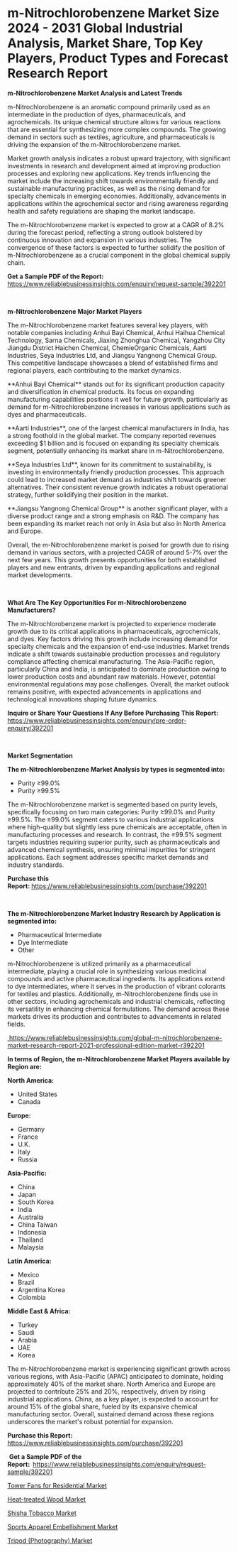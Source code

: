 <p><h1>m-Nitrochlorobenzene Market Size 2024 - 2031 Global Industrial Analysis, Market Share, Top Key Players, Product Types and Forecast Research Report</h1></p><p><strong>m-Nitrochlorobenzene Market Analysis and Latest Trends</strong></p>
<p><p>m-Nitrochlorobenzene is an aromatic compound primarily used as an intermediate in the production of dyes, pharmaceuticals, and agrochemicals. Its unique chemical structure allows for various reactions that are essential for synthesizing more complex compounds. The growing demand in sectors such as textiles, agriculture, and pharmaceuticals is driving the expansion of the m-Nitrochlorobenzene market.</p><p>Market growth analysis indicates a robust upward trajectory, with significant investments in research and development aimed at improving production processes and exploring new applications. Key trends influencing the market include the increasing shift towards environmentally friendly and sustainable manufacturing practices, as well as the rising demand for specialty chemicals in emerging economies. Additionally, advancements in applications within the agrochemical sector and rising awareness regarding health and safety regulations are shaping the market landscape.</p><p>The m-Nitrochlorobenzene market is expected to grow at a CAGR of 8.2% during the forecast period, reflecting a strong outlook bolstered by continuous innovation and expansion in various industries. The convergence of these factors is expected to further solidify the position of m-Nitrochlorobenzene as a crucial component in the global chemical supply chain.</p></p>
<p><strong>Get a Sample PDF of the Report:&nbsp;</strong> <a href="https://www.reliablebusinessinsights.com/enquiry/request-sample/392201?utm_campaign=1734&utm_medium=2&utm_source=Github&utm_content=ia&utm_term=26102024&utm_id=m-nitrochlorobenzene">https://www.reliablebusinessinsights.com/enquiry/request-sample/392201</a></p>
<p>&nbsp;</p>
<p><strong>m-Nitrochlorobenzene Major Market Players</strong></p>
<p><p>The m-Nitrochlorobenzene market features several key players, with notable companies including Anhui Bayi Chemical, Anhui Haihua Chemical Technology, Sarna Chemicals, Jiaxing Zhonghua Chemical, Yangzhou City Jiangdu District Haichen Chemical, ChemieOrganic Chemicals, Aarti Industries, Seya Industries Ltd, and Jiangsu Yangnong Chemical Group. This competitive landscape showcases a blend of established firms and regional players, each contributing to the market dynamics.</p><p>**Anhui Bayi Chemical** stands out for its significant production capacity and diversification in chemical products. Its focus on expanding manufacturing capabilities positions it well for future growth, particularly as demand for m-Nitrochlorobenzene increases in various applications such as dyes and pharmaceuticals.</p><p>**Aarti Industries**, one of the largest chemical manufacturers in India, has a strong foothold in the global market. The company reported revenues exceeding $1 billion and is focused on expanding its specialty chemicals segment, potentially enhancing its market share in m-Nitrochlorobenzene.</p><p>**Seya Industries Ltd**, known for its commitment to sustainability, is investing in environmentally friendly production processes. This approach could lead to increased market demand as industries shift towards greener alternatives. Their consistent revenue growth indicates a robust operational strategy, further solidifying their position in the market.</p><p>**Jiangsu Yangnong Chemical Group** is another significant player, with a diverse product range and a strong emphasis on R&D. The company has been expanding its market reach not only in Asia but also in North America and Europe.</p><p>Overall, the m-Nitrochlorobenzene market is poised for growth due to rising demand in various sectors, with a projected CAGR of around 5-7% over the next few years. This growth presents opportunities for both established players and new entrants, driven by expanding applications and regional market developments.</p></p>
<p>&nbsp;</p>
<p><strong>What Are The Key Opportunities For m-Nitrochlorobenzene Manufacturers?</strong></p>
<p><p>The m-Nitrochlorobenzene market is projected to experience moderate growth due to its critical applications in pharmaceuticals, agrochemicals, and dyes. Key factors driving this growth include increasing demand for specialty chemicals and the expansion of end-use industries. Market trends indicate a shift towards sustainable production processes and regulatory compliance affecting chemical manufacturing. The Asia-Pacific region, particularly China and India, is anticipated to dominate production owing to lower production costs and abundant raw materials. However, potential environmental regulations may pose challenges. Overall, the market outlook remains positive, with expected advancements in applications and technological innovations shaping future dynamics.</p></p>
<p><strong>Inquire or Share Your Questions If Any Before Purchasing This Report:</strong> <a href="https://www.reliablebusinessinsights.com/enquiry/pre-order-enquiry/392201?utm_campaign=1734&utm_medium=2&utm_source=Github&utm_content=ia&utm_term=26102024&utm_id=m-nitrochlorobenzene">https://www.reliablebusinessinsights.com/enquiry/pre-order-enquiry/392201</a></p>
<p>&nbsp;</p>
<p><strong>Market Segmentation</strong></p>
<p><strong>The m-Nitrochlorobenzene Market Analysis by types is segmented into:</strong></p>
<p><ul><li>Purity ≥99.0%</li><li>Purity ≥99.5%</li></ul></p>
<p><p>The m-Nitrochlorobenzene market is segmented based on purity levels, specifically focusing on two main categories: Purity ≥99.0% and Purity ≥99.5%. The ≥99.0% segment caters to various industrial applications where high-quality but slightly less pure chemicals are acceptable, often in manufacturing processes and research. In contrast, the ≥99.5% segment targets industries requiring superior purity, such as pharmaceuticals and advanced chemical synthesis, ensuring minimal impurities for stringent applications. Each segment addresses specific market demands and industry standards.</p></p>
<p><strong>Purchase this Report:&nbsp;</strong><a href="https://www.reliablebusinessinsights.com/purchase/392201?utm_campaign=1734&utm_medium=2&utm_source=Github&utm_content=ia&utm_term=26102024&utm_id=m-nitrochlorobenzene">https://www.reliablebusinessinsights.com/purchase/392201</a></p>
<p>&nbsp;</p>
<p><strong>The m-Nitrochlorobenzene Market Industry Research by Application is segmented into:</strong></p>
<p><ul><li>Pharmaceutical Intermediate</li><li>Dye Intermediate</li><li>Other</li></ul></p>
<p><p>m-Nitrochlorobenzene is utilized primarily as a pharmaceutical intermediate, playing a crucial role in synthesizing various medicinal compounds and active pharmaceutical ingredients. Its applications extend to dye intermediates, where it serves in the production of vibrant colorants for textiles and plastics. Additionally, m-Nitrochlorobenzene finds use in other sectors, including agrochemicals and industrial chemicals, reflecting its versatility in enhancing chemical formulations. The demand across these markets drives its production and contributes to advancements in related fields.</p></p>
<p><a href="https://www.reliablebusinessinsights.com/global-m-nitrochlorobenzene-market-research-report-2021-professional-edition-market-r392201?utm_campaign=1734&utm_medium=2&utm_source=Github&utm_content=ia&utm_term=26102024&utm_id=m-nitrochlorobenzene">&nbsp;https://www.reliablebusinessinsights.com/global-m-nitrochlorobenzene-market-research-report-2021-professional-edition-market-r392201</a></p>
<p><strong>In terms of Region, the m-Nitrochlorobenzene Market Players available by Region are:</strong></p>
<p>
    <p> <strong> North America: </strong>
        <ul>
            <li>United States</li>
            <li>Canada</li>
        </ul>
        </p> 
    <p> <strong> Europe: </strong>
        <ul>
            <li>Germany</li>
            <li>France</li>
            <li>U.K.</li>
            <li>Italy</li>
            <li>Russia</li>
        </ul>
        </p> 
    <p> <strong> Asia-Pacific: </strong>
        <ul>
            <li>China</li>
            <li>Japan</li>
            <li>South Korea</li>
            <li>India</li>
            <li>Australia</li>
            <li>China Taiwan</li>
            <li>Indonesia</li>
            <li>Thailand</li>
            <li>Malaysia</li>
        </ul>
        </p> 
    <p> <strong> Latin America: </strong>
        <ul>
            <li>Mexico</li>
            <li>Brazil</li>
            <li>Argentina Korea</li>
            <li>Colombia</li>
        </ul>
        </p> 
    <p> <strong> Middle East & Africa: </strong>
        <ul>
            <li>Turkey</li>
            <li>Saudi</li>
            <li>Arabia</li>
            <li>UAE</li>
            <li>Korea</li>
        </ul>
    </p>
    </p>
<p><p>The m-Nitrochlorobenzene market is experiencing significant growth across various regions, with Asia-Pacific (APAC) anticipated to dominate, holding approximately 40% of the market share. North America and Europe are projected to contribute 25% and 20%, respectively, driven by rising industrial applications. China, as a key player, is expected to account for around 15% of the global share, fueled by its expansive chemical manufacturing sector. Overall, sustained demand across these regions underscores the market's robust potential for expansion.</p></p>
<p><strong>Purchase this Report: </strong><a href="https://www.reliablebusinessinsights.com/purchase/392201?utm_campaign=1734&utm_medium=2&utm_source=Github&utm_content=ia&utm_term=26102024&utm_id=m-nitrochlorobenzene">https://www.reliablebusinessinsights.com/purchase/392201</a></p>
<p>&nbsp;<strong>Get a Sample PDF of the Report:&nbsp;&nbsp;</strong><a href="https://www.reliablebusinessinsights.com/enquiry/request-sample/392201?utm_campaign=1734&utm_medium=2&utm_source=Github&utm_content=ia&utm_term=26102024&utm_id=m-nitrochlorobenzene">https://www.reliablebusinessinsights.com/enquiry/request-sample/392201</a></p>
<p><strong></strong></p>
<p><p><a href="https://www.linkedin.com/pulse/global-tower-fans-residential-market-landscape-future-trends-jltaf?utm_campaign=1734&utm_medium=2&utm_source=Github&utm_content=ia&utm_term=26102024&utm_id=m-nitrochlorobenzene">Tower Fans for Residential Market</a></p><p><a href="https://www.linkedin.com/pulse/insights-heat-treated-wood-market-players-size-geographical-lp0wf?utm_campaign=1734&utm_medium=2&utm_source=Github&utm_content=ia&utm_term=26102024&utm_id=m-nitrochlorobenzene">Heat-treated Wood Market</a></p><p><a href="https://www.linkedin.com/pulse/shisha-tobacco-market-global-regional-analysis-focus-region-wxitf?utm_campaign=1734&utm_medium=2&utm_source=Github&utm_content=ia&utm_term=26102024&utm_id=m-nitrochlorobenzene">Shisha Tobacco Market</a></p><p><a href="https://www.linkedin.com/pulse/sports-apparel-embellishment-landscape-product-spectrum-market-1k28f?utm_campaign=1734&utm_medium=2&utm_source=Github&utm_content=ia&utm_term=26102024&utm_id=m-nitrochlorobenzene">Sports Apparel Embellishment Market</a></p><p><a href="https://www.linkedin.com/pulse/regulatory-landscape-its-influence-global-tripod-photography-amcwf?utm_campaign=1734&utm_medium=2&utm_source=Github&utm_content=ia&utm_term=26102024&utm_id=m-nitrochlorobenzene">Tripod (Photography) Market</a></p></p>